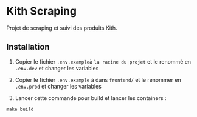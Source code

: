 # Kith Scraping

Projet de scraping et suivi des produits Kith.

## Installation

1. Copier le fichier `.env.example`à `la racine du projet` et le renommé en `.env.dev` et changer les variables

2. Copier le fichier `.env.example` à dans `frontend/` et le renommer en `.env.prod` et changer les variables

3. Lancer cette commande pour build et lancer les containers : 
```
make build
```

